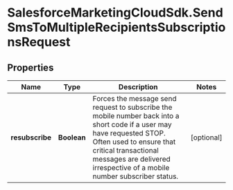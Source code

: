 # SalesforceMarketingCloudSdk.SendSmsToMultipleRecipientsSubscriptionsRequest

## Properties
Name | Type | Description | Notes
------------ | ------------- | ------------- | -------------
**resubscribe** | **Boolean** | Forces the message send request to subscribe the mobile number back into a short code if a user may have requested STOP. Often used to ensure that critical transactional messages are delivered irrespective of a mobile number subscriber status. | [optional] 


